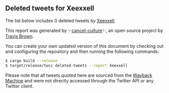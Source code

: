 ## Deleted tweets for Xeexxell

The list below includes 0 deleted tweets by
[Xeexxell](https://twitter.com/Xeexxell).



This report was generated by ✨[cancel-culture](https://github.com/travisbrown/cancel-culture)✨,
an open source project by [Travis Brown](https://twitter.com/travisbrown).

You can create your own updated version of this document by checking out and configuring the
repository and then running the following commands:

```bash
$ cargo build --release
$ target/release/twcc deleted-tweets --report Xeexxell
```

Please note that all tweets quoted here are sourced from the
[Wayback Machine](https://web.archive.org) and were not directly accessed through the Twitter API or
any Twitter client.

